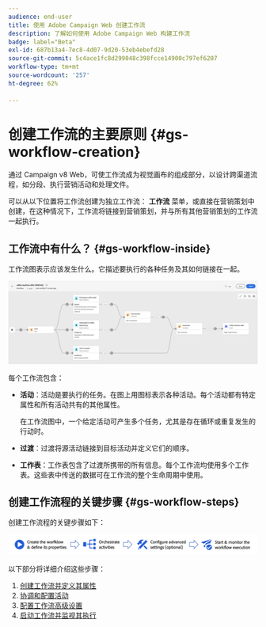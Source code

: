 ```yaml
---
audience: end-user
title: 使用 Adobe Campaign Web 创建工作流
description: 了解如何使用 Adobe Campaign Web 构建工作流
badge: label="Beta"
exl-id: 687b13a4-7ec8-4d07-9d20-53eb4ebefd28
source-git-commit: 5c4ace1fc8d299048c398fcce14900c797ef6207
workflow-type: tm+mt
source-wordcount: '257'
ht-degree: 62%

---
```



# 创建工作流的主要原则 {#gs-workflow-creation}

通过 Campaign v8 Web，可使工作流成为视觉画布的组成部分，以设计跨渠道流程，如分段、执行营销活动和处理文件。

可以从以下位置将工作流创建为独立工作流： **工作流** 菜单，或直接在营销策划中创建，在这种情况下，工作流将链接到营销策划，并与所有其他营销策划的工作流一起执行。

## 工作流中有什么？ {#gs-workflow-inside}

工作流图表示应该发生什么。它描述要执行的各种任务及其如何链接在一起。

![](assets/workflow-example.png)

每个工作流包含：

* **活动**：活动是要执行的任务。在图上用图标表示各种活动。每个活动都有特定属性和所有活动共有的其他属性。

  在工作流图中，一个给定活动可产生多个任务，尤其是存在循环或重复发生的行动时。

* **过渡**：过渡将源活动链接到目标活动并定义它们的顺序。

* **工作表**：工作表包含了过渡所携带的所有信息。每个工作流均使用多个工作表。这些表中传送的数据可在工作流的整个生命周期中使用。

## 创建工作流程的关键步骤 {#gs-workflow-steps}

创建工作流程的关键步骤如下：

![](assets/workflow-creation-process.png)

以下部分将详细介绍这些步骤：

1. [创建工作流并定义其属性](create-workflow.md)
1. [协调和配置活动](orchestrate-activities.md)
1. [配置工作流高级设置](workflow-settings.md)
1. [启动工作流并监视其执行](start-monitor-workflows.md)


